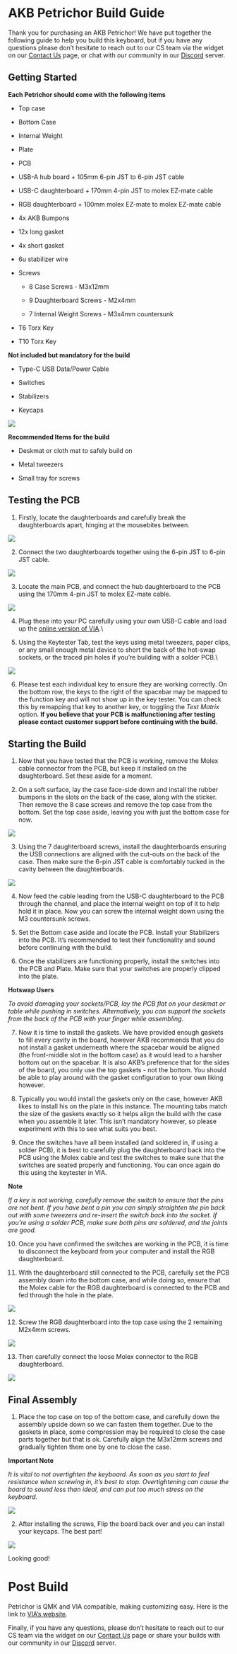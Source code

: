 # AKB Petrichor Build Guide

Thank you for purchasing an AKB Petrichor! We have put together the following guide to help you build this keyboard, but if you have any questions please don’t hesitate to reach out to our CS team via the widget on our [Contact Us](https://cannonkeys.com/pages/contact-us) page, or chat with our community in our [Discord](https://discord.gg/Fc39rpjMAv) server.


## Getting Started

**Each Petrichor should come with the following items**

- Top case

- Bottom Case

- Internal Weight

- Plate

- PCB

- USB-A hub board + 105mm 6-pin JST to 6-pin JST cable

- USB-C daughterboard + 170mm 4-pin JST to molex EZ-mate cable

- RGB daughterboard + 100mm molex EZ-mate to molex EZ-mate cable

- 4x AKB Bumpons

- 12x long gasket

- 4x short gasket

- 6u stabilizer wire

- Screws

  - 8 Case Screws - M3x12mm

  - 9 Daughterboard Screws - M2x4mm

  - 7 Internal Weight Screws - M3x4mm countersunk

- T6 Torx Key

- T10 Torx Key

**Not included but mandatory for the build**

- Type-C USB Data/Power Cable

- Switches

- Stabilizers

- Keycaps

![](https://lh7-rt.googleusercontent.com/docsz/AD_4nXdwGLBpvbzYelNMG6poZqXDK14KXrEhA44mBv6pCsYZoKa_0sjQ-JxSUGGUQbeapWIZWm2jFtbEVExByTgSgCewe-BDx-54PuSpyy5_pj9AzyyB9VSQHsNflprF9giJfl0QUkpAAQ?key=ZM8RTFKMK-DSwViidnjtP5Fr)

**Recommended Items for the build** 

- Deskmat or cloth mat to safely build on

- Metal tweezers

- Small tray for screws


## Testing the PCB

1. Firstly, locate the daughterboards and carefully break the daughterboards apart, hinging at the mousebites between.

![](https://lh7-rt.googleusercontent.com/docsz/AD_4nXfzB5PkUffYZ6a4c3E9dWZlyP0lLct7benBFD1w9LV47dtUCsUdu-IO9TosZCWveV9x-8_ovq-RHTHmRuKJzDRshLoqhLC0-lZHztRRUWwv8BsxN5yWyGAgmCyuKeqK9o3GenAF?key=ZM8RTFKMK-DSwViidnjtP5Fr)


2. Connect the two daughterboards together using the 6-pin JST to 6-pin JST cable.

![](https://lh7-rt.googleusercontent.com/docsz/AD_4nXczvrRmximGsXAuoPIHRvA47IJJBrnqb-jZswkCfiZdXWFwVyNEPnzLLmx6Kp0A5ELfnvpq0c94xyp4WQaN8fMah7D-FW3wfRYhdA8B_nDR2nrRbbozEvLMi2xagIzp6NYyP9HQYg?key=ZM8RTFKMK-DSwViidnjtP5Fr)

3. Locate the main PCB, and connect the hub daughterboard to the PCB using the 170mm 4-pin JST to molex EZ-mate cable.

![](https://lh7-rt.googleusercontent.com/docsz/AD_4nXf_Dqq3qWLIrpsuhfpkB5b1q5RCCK6Ez6S9LEEJV-PcI6mE2iJTBs5dWPsn_bYrRKeFWT3Fa8ZijY-YVmmvi8JyFDhWRX_Wc3M6Xb1PQvv5JrMpUepTtlIP9bblLsKoLUMOAJCt3g?key=ZM8RTFKMK-DSwViidnjtP5Fr)

4. Plug these into your PC carefully using your own USB-C cable and load up the [online version of VIA](https://usevia.app/).\

5. Using the Keytester Tab, test the keys using metal tweezers, paper clips, or any small enough metal device to short the back of the hot-swap sockets, or the traced pin holes if you’re building with a solder PCB.\

![](https://lh7-rt.googleusercontent.com/docsz/AD_4nXdbG1hdqi4UZZni8wJxQTY3hJSdEiHTZEaver-FHs9aOkxjSKxDEC6OQILvTJ_wldZvEcSC7NCTbbTqH-LFlJ_w_vhomHd5XyjVjWIMtHT-olyZMeEQhCsqz88uYzE2RJENuPh41Q?key=ZM8RTFKMK-DSwViidnjtP5Fr)

6. Please test each individual key to ensure they are working correctly. On the bottom row, the keys to the right of the spacebar may be mapped to the function key and will not show up in the key tester. You can check this by remapping that key to another key, or toggling the *Test Matrix* option.
**If you believe that your PCB is malfunctioning after testing please contact customer support before continuing with the build.**

## Starting the Build

1. Now that you have tested that the PCB is working, remove the Molex cable connector from the PCB, but keep it installed on the daughterboard. Set these aside for a moment.

2. On a soft surface, lay the case face-side down and install the rubber bumpons in the slots on the back of the case, along with the sticker. Then remove the 8 case screws and remove the top case from the bottom. Set the top case aside, leaving you with just the bottom case for now.

![](https://lh7-rt.googleusercontent.com/docsz/AD_4nXfEsWk49HK6fGRDi1ZGJJoiudCSZdSjMkhrEvgke3Aszbyl8ize65TCXVYNXBjrh5sZxNCMdMjYv2qlHrqWk4rlawBG4VPkvgmGFQJ41Y5oRmayRyNLWle-nenKUH8OFqny_Klwkw?key=ZM8RTFKMK-DSwViidnjtP5Fr)

3. Using the 7 daughterboard screws, install the daughterboards ensuring the USB connections are aligned with the cut-outs on the back of the case. Then make sure the 6-pin JST cable is comfortably tucked in the cavity between the daughterboards.

![](https://lh7-rt.googleusercontent.com/docsz/AD_4nXdiq5TrKxIcJrdV2RMvSVW_x1H9vaG5oxqCnTx5gsbBsK7i1kW3MhzuXYrhcOpyV9b70TXYFQSBi0WtK-m6Mh-8rc2t5SHqEkwb5WbLcv-JdX2Z8uq3j8if__2gyXt4OyFKcn9zPA?key=ZM8RTFKMK-DSwViidnjtP5Fr)

4. Now feed the cable leading from the USB-C daughterboard to the PCB through the channel, and place the internal weight on top of it to help hold it in place. Now you can screw the internal weight down using the M3 countersunk screws.

5. Set the Bottom case aside and locate the PCB. Install your Stabilizers into the PCB. It’s recommended to test their functionality and sound before continuing with the build.

6. Once the stabilizers are functioning properly, install the switches into the PCB and Plate. Make sure that your switches are properly clipped into the plate.

**Hotswap Users**

*To avoid damaging your sockets/PCB, lay the PCB flat on your deskmat or table while pushing in switches. Alternatively, you can support the sockets from the back of the PCB with your finger while assembling*.

7. Now it is time to install the gaskets. We have provided enough gaskets to fill every cavity in the board, however AKB recommends that you do not install a gasket underneath where the spacebar would be aligned (the front-middle slot in the bottom case) as it would lead to a harsher bottom out on the spacebar. It is also AKB’s preference that for the sides of the board, you only use the top gaskets - not the bottom. You should be able to play around with the gasket configuration to your own liking however.

8. Typically you would install the gaskets only on the case, however AKB likes to install his on the plate in this instance. The mounting tabs match the size of the gaskets exactly so it helps align the build with the case when you assemble it later. This isn’t mandatory however, so please experiment with this to see what suits you best.

9. Once the switches have all been installed (and soldered in, if using a solder PCB), it is best to carefully plug the daughterboard back into the PCB using the Molex cable and test the switches to make sure that the switches are seated properly and functioning. You can once again do this using the keytester in VIA.  

**Note**

*If a key is not working, carefully remove the switch to ensure that the pins are not bent. If you have bent a pin you can simply straighten the pin back out with some tweezers and re-insert the switch back into the socket. If you’re using a solder PCB, make sure both pins are soldered, and the joints are good.*

10. Once you have confirmed the switches are working in the PCB, it is time to disconnect the keyboard from your computer and install the RGB daughterboard.

11. With the daughterboard still connected to the PCB, carefully set the PCB assembly down into the bottom case, and while doing so, ensure that the Molex cable for the RGB daughterboard is connected to the PCB and fed through the hole in the plate.

![](https://lh7-rt.googleusercontent.com/docsz/AD_4nXfHVEvRBuY4eMMLFuhyO5T0-dXFUEGakxyXZaQmmR66gg2EQeNd1dBU_c1D8cuxFO0UMTM3PhhK4G2375L_6bZl7RF0Sm3AWPcJaM3nrXh47MIYPYqhylkqDw4yLuPlD7Yw5RKm?key=ZM8RTFKMK-DSwViidnjtP5Fr)

12. Screw the RGB daughterboard into the top case using the 2 remaining M2x4mm screws.

![](https://lh7-rt.googleusercontent.com/docsz/AD_4nXc2N-Aonyy_qyANErBsfe5TW41G_mQCPgrUQyWagQmCsWUHvVQcumMwtjEWSAP7k-VuiqdI4VlDUI8HXCSplKSfevaXqsfJ9d2wliXTtiQ02ifddfEkfXoKGOXVst1hPT2BzNT5VQ?key=ZM8RTFKMK-DSwViidnjtP5Fr)

13. Then carefully connect the loose Molex connector to the RGB daughterboard.

![](https://lh7-rt.googleusercontent.com/docsz/AD_4nXe8kl0RIgrp4efyljB02h91htDa_A7fg13i7UtzkqWtPGglyaU1ql1NNlvlVqtAaIK5sYSFfU1GTEXVHDfZT9FJwVAgBvCBgV8Xod7oSUwhIAzjsGpvvyJw4kMzJrlc4e_TAVbU?key=ZM8RTFKMK-DSwViidnjtP5Fr)


## Final Assembly

1. Place the top case on top of the bottom case, and carefully down the assembly upside down so we can fasten them together. Due to the gaskets in place, some compression may be required to close the case parts together but that is ok. Carefully align the M3x12mm screws and gradually tighten them one by one to close the case.

**Important Note**

*It is vital to not overtighten the keyboard. As soon as you start to feel resistance when screwing in, it’s best to stop. Overtightening can cause the board to sound less than ideal, and can put too much stress on the keyboard.*

![](https://lh7-rt.googleusercontent.com/docsz/AD_4nXfDl-2vFZXb6suEnQ-PaDBilDmywntYz9y2dYLn-sRaHlIyAgBlsNrFOwv1hZyYUteDtwpf4896lLN7N1bFm92J2sFWKRk-qhUeGlVgXG2Xp3NqdhZ6vvrb53SYv2r7XiKqCD3tZw?key=ZM8RTFKMK-DSwViidnjtP5Fr)

2. After installing the screws, Flip the board back over and you can install your keycaps. The best part!

![](https://lh7-rt.googleusercontent.com/docsz/AD_4nXeos1FF4D2_6GX5LWCKzcrCVe2cucfueAB4ZrouISJXYPmhvcl7V2I4QIkXdZ6PSeIlHeAnc3PGKa56LH00dZCVtcBJUUbsuCM8mqTsUBcJa9GU7moohXDwkg7j8WNqdaHNaYDs?key=ZM8RTFKMK-DSwViidnjtP5Fr)

Looking good!


# Post Build

Petrichor is QMK and VIA compatible, making customizing easy. Here is the link to [VIA’s website](https://www.caniusevia.com/).

Finally, if you have any questions, please don’t hesitate to reach out to our CS team via the widget on our [Contact Us](https://cannonkeys.com/pages/contact-us) page or share your builds with our community in our [Discord](https://discord.gg/Fc39rpjMAv) server.
